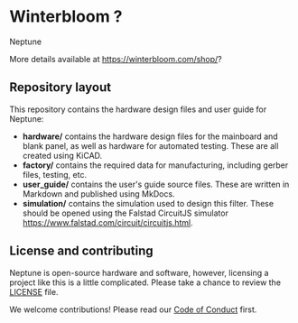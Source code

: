 # Winterbloom ?

Neptune

More details available at https://winterbloom.com/shop/?

## Repository layout

This repository contains the hardware design files and user guide for Neptune:

- **hardware/** contains the hardware design files for the mainboard and blank panel, as well as hardware for automated testing. These are all created using KiCAD.
- **factory/** contains the required data for manufacturing, including gerber files, testing, etc.
- **user_guide/** contains the user's guide source files. These are written in Markdown and published using MkDocs.
- **simulation/** contains the simulation used to design this filter. These should be opened using the Falstad CircuitJS simulator https://www.falstad.com/circuit/circuitjs.html.

## License and contributing

Neptune is open-source hardware and software, however, licensing a project like this is a little complicated. Please take a chance to review the [LICENSE](LICENSE.md) file.

We welcome contributions! Please read our [Code of Conduct](CODE_OF_CONDUCT.md) first.
